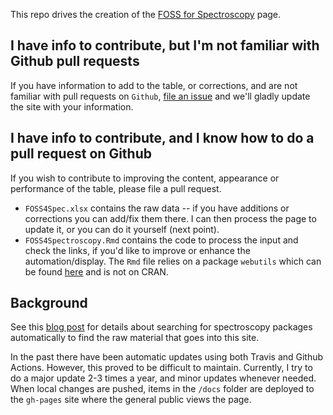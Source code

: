 This repo drives the creation of the [FOSS for Spectroscopy](https://bryanhanson.github.io/FOSS4Spectroscopy/) page.

## I have info to contribute, but I'm not familiar with Github pull requests

If you have information to add to the table, or corrections, and are not familiar with pull requests on `Github`, [file an issue](https://github.com/bryanhanson/FOSS4Spectroscopy/issues) and we'll gladly update the site with your information.

## I have info to contribute, and I know how to do a pull request on Github

If you wish to contribute to improving the content, appearance or performance of the table, please file a pull request.

* `FOSS4Spec.xlsx` contains the raw data -- if you have additions or corrections you can add/fix them there. I can then process the page to update it, or you can do it yourself (next point).
* `FOSS4Spectroscopy.Rmd` contains the code to process the input and check the links, if you'd like to improve or enhance the automation/display.  The `Rmd` file relies on a package `webutils` which can be found [here](https://github.com/bryanhanson/webutils) and is not on CRAN.

## Background

See this [blog post](https://chemospec.org/2021/04/19/p20/) for details about searching for spectroscopy packages automatically to find the raw material that goes into this site.

In the past there have been automatic updates using both Travis and Github Actions.  However, this proved to be difficult to maintain.  Currently, I try to do a major update 2-3 times a year, and minor updates whenever needed.   When local changes are pushed, items in the `/docs` folder are deployed to the `gh-pages` site where the general public views the page.  

